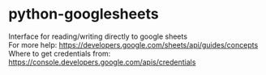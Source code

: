 # python-googlesheets
Interface for reading/writing directly to google sheets <br>
For more help: https://developers.google.com/sheets/api/guides/concepts <br>
Where to get credentials from: https://console.developers.google.com/apis/credentials
